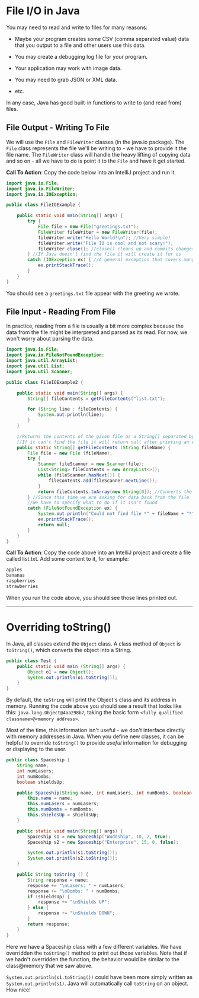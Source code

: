 # File I/O in Java  

You may need to read and write to files for many reasons:

* Maybe your program creates some CSV (comma separated value) data that you output to a file and other users use this data.

* You may create a debugging log file for your program.

* Your application may work with image data.

* You may need to grab JSON or XML data.

* etc.

In any case, Java has good built-in functions to write to (and read from) files.

## File Output - Writing To File

We will use the `File` and `FileWriter` classes (in the java.io package). The `File` class represents the file we'll be writing to - we have to provide it the file name. The `FileWriter` class will handle the heavy lifting of copying data and so on - all we have to do is point it to the `File` and have it get started.

**Call To Action**: Copy the code below into an IntelliJ project and run it.

```java
import java.io.File;
import java.io.FileWriter;
import java.io.IOException;

public class FileIOExample {

    public static void main(String[] args) {
        try {
            File file = new File("greetings.txt");
            FileWriter fileWriter = new FileWriter(file);
            fileWriter.write("Hello World!\n"); //Very simple!
            fileWriter.write("File IO is cool and not scary!");
            fileWriter.close(); //close() cleans up and commits changes
        } //If Java doesn't find the file it will create it for us
        catch (IOException ex) { //A general exception that covers many errors
            ex.printStackTrace();
        }
    }
}
```

You should see a `greetings.txt` file appear with the greeting we wrote.

## File Input - Reading From File 

In practice, reading from a file is usually a bit more complex because the data from the file might be interpreted and parsed as its read. For now, we won't worry about parsing the data.

```java
import java.io.File;
import java.io.FileNotFoundException;
import java.util.ArrayList;
import java.util.List;
import java.util.Scanner;

public class FileIOExample2 {

    public static void main(String[] args) {
        String[] fileContents = getFileContents("list.txt");

        for (String line : fileContents) {
            System.out.println(line);
        }
    }

    //Returns the contents of the given file as a String[] separated by lines
    //If it can't find the file it will return null after printing an error
    public static String[] getFileContents (String fileName) {
        File file = new File (fileName);
        try {
            Scanner fileScanner = new Scanner(file);
            List<String> fileContents = new ArrayList<>();
            while (fileScanner.hasNext()) {
                fileContents.add(fileScanner.nextLine());
            }
            return fileContents.toArray(new String[0]); //Converts the list to an array
        } //Since this time we are asking for data back from the file
        //We have to specify what to do if it isn't found
        catch (FileNotFoundException ex) {
            System.out.println("Could not find file *" + fileName + "*");
            ex.printStackTrace();
            return null;
        }
    }
}
```

**Call To Action**: Copy the code above into an IntelliJ project and create a file called list.txt. Add some content to it, for example:

```sh
apples
bananas
raspberries
strawberries
```

When you run the code above, you should see those lines printed out.

---

# Overriding toString()

In Java, all classes extend the `Object` class. A class method of `Object` is `toString()`, which converts the object into a String.

```java
public class Test {
    public static void main (String[] args) {
        Object o1 = new Object();
        System.out.println(o1.toString());
    }
}
```

By default, the `toString` will print the Object's class and its address in memory. Running the code above you should see a result that looks like this: `java.lang.Object@4aa298b7`, taking the basic form `<fully qualified classname>@<memory address>`.

Most of the time, this information isn't useful - we don't interface directly with memory addresses in Java. When you define new classes, it can be helpful to override `toString()` to provide *useful* information for debugging or displaying to the user.

```java
public class Spaceship {
    String name;
    int numLasers;
    int numBombs;
    boolean shieldsUp;

    public Spaceship(String name, int numLasers, int numBombs, boolean shieldsUp) {
        this.name = name;
        this.numLasers = numLasers;
        this.numBombs = numBombs;
        this.shieldsUp = shieldsUp;
    }

    public static void main(String[] args) {
        Spaceship s1 = new Spaceship("Wuddship", 10, 2, true);
        Spaceship s2 = new Spaceship("Enterprise", 15, 0, false);

        System.out.println(s1.toString());
        System.out.println(s2.toString());
    }

    public String toString () {
        String response = name;
        response += "\nLasers: " + numLasers;
        response += "\nBombs: " + numBombs;
        if (shieldsUp) {
            response += "\nShields UP";
        } else {
            response += "\nShields DOWN";
        }
        return response;
    }
}
```

Here we have a Spaceship class with a few different variables. We have overridden the `toString()` method to print out those variables. Note that if we hadn't overridden the function, the behavior would be similar to the class@memory that we saw above.

`System.out.println(s1.toString())` could have been more simply written as `System.out.println(s1)`. Java will automatically call `toString` on an object. How nice!
